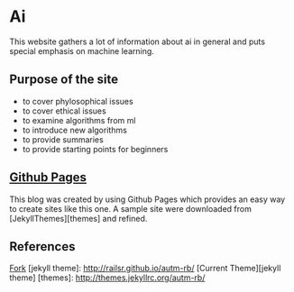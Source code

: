 # Ai

This website gathers a lot of information about ai in general and puts special emphasis on machine learning.

## Purpose of the site

- to cover phylosophical issues
- to cover ethical issues
- to examine algorithms from ml
- to introduce new algorithms
- to provide summaries
- to provide starting points for beginners

## [Github Pages][pages]

This blog was created by using Github Pages which provides an easy way to create sites like this one. A sample site were downloaded from [JekyllThemes][themes] and refined.

## References

[pages]: http://pages.github.com
[fork]: https://github.com/adamtiger/ai/fork
[Fork][fork]
[jekyll theme]: http://railsr.github.io/autm-rb/
[Current Theme][jekyll theme]
[themes]: http://themes.jekyllrc.org/autm-rb/
